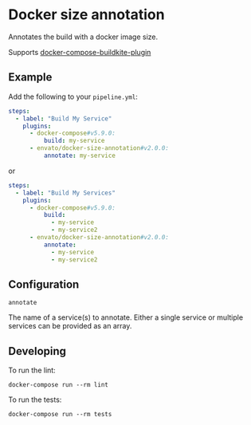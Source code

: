 # Docker size annotation

Annotates the build with a docker image size.

Supports [docker-compose-buildkite-plugin](docker-compose-buildkite-plugin)

## Example

Add the following to your `pipeline.yml`:

```yml
steps:
  - label: "Build My Service"
    plugins:
      - docker-compose#v5.9.0:
          build: my-service
      - envato/docker-size-annotation#v2.0.0:
          annotate: my-service
```

or

```yml
steps:
  - label: "Build My Services"
    plugins:
      - docker-compose#v5.9.0:
          build:
            - my-service
            - my-service2
      - envato/docker-size-annotation#v2.0.0:
          annotate:
            - my-service
            - my-service2
```

## Configuration

`annotate`

The name of a service(s) to annotate. Either a single service or multiple services can be provided as an array.

## Developing

To run the lint:

```shell
docker-compose run --rm lint
```

To run the tests:

```shell
docker-compose run --rm tests
```
